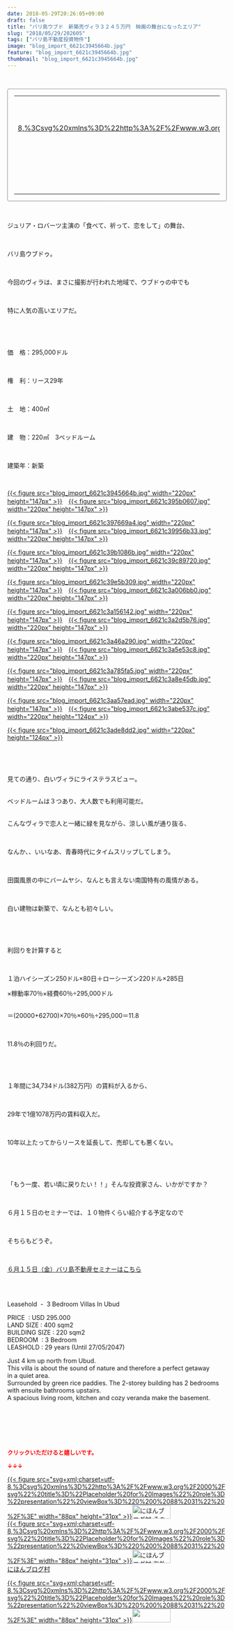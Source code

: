 ```yaml
---
date: 2018-05-29T20:26:05+09:00
draft: false
title: "バリ島ウブド　新築売ヴィラ３２４５万円　映画の舞台になったエリア"
slug: "2018/05/29/202605"
tags: ["バリ島不動産投資物件"]
image: "blog_import_6621c3945664b.jpg"
feature: "blog_import_6621c3945664b.jpg"
thumbnail: "blog_import_6621c3945664b.jpg"
---
```

<p> </p><div contenteditable="false" style="padding: 15px; border-radius: 4px; border: 1px dotted currentColor; border-image: none;"><table border="0" cellpadding="0" cellspacing="0" style="margin: 0px; table-layout: fixed;" width="100%">	<tbody width="100%">		<tr>			<td aligin="center" style="vertical-align: middle;" width="95"><span style="text-align: center; display: block;"><a alt0="BlogAffiliate" href="affiliate.do?affiliateId=37331314" rel="nofollow" target="_blank">{{< figure src="svg+xml;charset=utf-8,%3Csvg%20xmlns%3D%22http%3A%2F%2Fwww.w3.org%2F2000%2Fsvg%22%20title%3D%22Placeholder%20for%20Images%22%20role%3D%22presentation%22%20viewBox%3D%220%200%201%201%22%20%2F%3E"  >}}<noscript><img alt="稼げる人の常識、稼げない人の常識" border="0" data-img="affiliate" src="https://images-fe.ssl-images-amazon.com/images/I/51Ft8zEBpkL._SL160_.jpg" style="margin: 0px; vertical-align: middle; max-width: 95px;"></noscript></a></span></td>			<td style="line-height: 1.5; padding-left: 15px; vertical-align: middle;"><a alt0="BlogAffiliate" href="affiliate.do?affiliateId=37331314" rel="nofollow" target="_blank">稼げる人の常識、稼げない人の常識</a>			<div style="padding: 3px 0px;">1,200円</div>			<div style="font-size: 0.83em;">Amazon</div></td>		</tr>	</tbody></table></div><p> </p><p>ジュリア・ロバーツ主演の「食べて、祈って、恋をして」の舞台、</p><p> </p><p>バリ島ウブドゥ。</p><p> </p><p>今回のヴィラは、まさに撮影が行われた地域で、ウブドゥの中でも</p><p> </p><p>特に人気の高いエリアだ。</p><p> </p><p> </p><p>価　格：295,000ドル</p><p> </p><p>権　利：リース29年</p><p> </p><p>土　地：400㎡</p><p> </p><p>建　物：220㎡　3ベッドルーム</p><p> </p><p>建築年：新築</p><p> </p><p><a href="blog_import_6621c3945664b.jpg">{{< figure src="blog_import_6621c3945664b.jpg" width="220px" height="147px" >}}</a>　<a href="blog_import_6621c395b0607.jpg">{{< figure src="blog_import_6621c395b0607.jpg" width="220px" height="147px" >}}</a></p><p><a href="blog_import_6621c397669a4.jpg">{{< figure src="blog_import_6621c397669a4.jpg" width="220px" height="147px" >}}</a>　<a href="blog_import_6621c39956b33.jpg">{{< figure src="blog_import_6621c39956b33.jpg" width="220px" height="147px" >}}</a></p><p><a href="blog_import_6621c39b1086b.jpg">{{< figure src="blog_import_6621c39b1086b.jpg" width="220px" height="147px" >}}</a>　<a href="blog_import_6621c39c89720.jpg">{{< figure src="blog_import_6621c39c89720.jpg" width="220px" height="147px" >}}</a></p><p><a href="blog_import_6621c39e5b309.jpg">{{< figure src="blog_import_6621c39e5b309.jpg" width="220px" height="147px" >}}</a>　<a href="blog_import_6621c3a006bb0.jpg">{{< figure src="blog_import_6621c3a006bb0.jpg" width="220px" height="147px" >}}</a></p><p><a href="blog_import_6621c3a156142.jpg">{{< figure src="blog_import_6621c3a156142.jpg" width="220px" height="147px" >}}</a>　<a href="blog_import_6621c3a2d5b76.jpg">{{< figure src="blog_import_6621c3a2d5b76.jpg" width="220px" height="147px" >}}</a></p><p><a href="blog_import_6621c3a46a290.jpg">{{< figure src="blog_import_6621c3a46a290.jpg" width="220px" height="147px" >}}</a>　<a href="blog_import_6621c3a5e53c8.jpg">{{< figure src="blog_import_6621c3a5e53c8.jpg" width="220px" height="147px" >}}</a></p><p><a href="blog_import_6621c3a785fa5.jpg">{{< figure src="blog_import_6621c3a785fa5.jpg" width="220px" height="147px" >}}</a>　<a href="blog_import_6621c3a8e45db.jpg">{{< figure src="blog_import_6621c3a8e45db.jpg" width="220px" height="147px" >}}</a></p><p><a href="blog_import_6621c3aa57ead.jpg">{{< figure src="blog_import_6621c3aa57ead.jpg" width="220px" height="147px" >}}</a>　<a href="blog_import_6621c3abe537c.jpg">{{< figure src="blog_import_6621c3abe537c.jpg" width="220px" height="124px" >}}</a></p><p><a href="blog_import_6621c3ade8dd2.jpg">{{< figure src="blog_import_6621c3ade8dd2.jpg" width="220px" height="124px" >}}</a></p><p> </p><p> </p><p>見ての通り、白いヴィラにライステラスビュー。</p><p><br/>ベッドルームは３つあり、大人数でも利用可能だ。</p><p><br/>こんなヴィラで恋人と一緒に緑を見ながら、涼しい風が通り抜る、</p><p> </p><p>なんか、、いいなあ、青春時代にタイムスリップしてしまう。</p><p> </p><p>田園風景の中にバームヤシ、なんとも言えない南国特有の風情がある。</p><p> </p><p>白い建物は新築で、なんとも初々しい。</p><p> </p><p> </p><p>利回りを計算すると</p><p> </p><p>１泊ハイシーズン250ドル×80日＋ローシーズン220ドル×285日</p><p>×稼動率70％×経費60％÷295,000ドル</p><p><br/>＝(20000+62700)×70％×60％÷295,000＝11.8</p><p> </p><p>11.8％の利回りだ。</p><p> </p><p> </p><p>１年間に34,734ドル(382万円）の賃料が入るから、</p><p> </p><p>29年で1億1078万円の賃料収入だ。</p><p> </p><p>10年以上たってからリースを延長して、売却しても悪くない。</p><p> </p><p> </p><p>「もう一度、若い頃に戻りたい！！」そんな投資家さん、いかがですか？</p><p> </p><p>６月１５日のセミナーでは、１０物件くらい紹介する予定なので</p><p> </p><p>そちらもどうぞ。</p><p> </p><p><span style="text-decoration: underline;"><a href="iin.co.jp" target="_blank">６月１５日（金）バリ島不動産セミナーはこちら</a></span></p><p> </p><p><br/>Leasehold  -  3 Bedroom Villas In Ubud</p><p>PRICE  : USD 295.000<br/>LAND SIZE : 400 sqm2<br/>BUILDING SIZE : 220 sqm2<br/>BEDROOM  : 3 Bedroom<br/>LEASHOLD : 29 years (Until 27/05/2047)</p><p>Just 4 km up north from Ubud.<br/>This villa is about the sound of nature and therefore a perfect getaway<br/>in a quiet area.<br/>Surrounded by green rice paddies. The 2-storey building has 2 bedrooms<br/>with ensuite bathrooms upstairs.<br/>A spacious living room, kitchen and cozy veranda make the basement.</p><p> </p><p> </p><p> </p><p><font color="#ff0000" size="2"><strong>クリックいただけると嬉しいです。</strong></font></p><p><font color="#ff0000" size="2"><strong>↓↓↓</strong></font></p><p><a href="ranking.html?p_cid=01260127" id="&amp;blogmura_banner" target="_blank">{{< figure src="svg+xml;charset=utf-8,%3Csvg%20xmlns%3D%22http%3A%2F%2Fwww.w3.org%2F2000%2Fsvg%22%20title%3D%22Placeholder%20for%20Images%22%20role%3D%22presentation%22%20viewBox%3D%220%200%2088%2031%22%20%2F%3E" width="88px" height="31px" >}}<noscript><img alt="にほんブログ村 その他生活ブログ 不動産投資へ" border="0" height="31" src="https://img-proxy.blog-video.jp/images?url=http%3A%2F%2Flife.blogmura.com%2Fhudousantoushi%2Fimg%2Fhudousantoushi88_31.gif" width="88"></noscript></a><br/><a href="ranking.html?p_cid=01260127" target="_blank">{{< figure src="svg+xml;charset=utf-8,%3Csvg%20xmlns%3D%22http%3A%2F%2Fwww.w3.org%2F2000%2Fsvg%22%20title%3D%22Placeholder%20for%20Images%22%20role%3D%22presentation%22%20viewBox%3D%220%200%2088%2031%22%20%2F%3E" width="88px" height="31px" >}}<noscript><img alt="にほんブログ村 海外生活ブログ バリ島情報へ" border="0" height="31" src="https://img-proxy.blog-video.jp/images?url=http%3A%2F%2Foverseas.blogmura.com%2Fbali%2Fimg%2Fbali88_31.gif" width="88"></noscript></a><br/><a href="ranking.html?p_cid=01260127" target="_blank">にほんブログ村</a></p><p><a href="link.php?1804582" title="人気ブログランキングへ">{{< figure src="svg+xml;charset=utf-8,%3Csvg%20xmlns%3D%22http%3A%2F%2Fwww.w3.org%2F2000%2Fsvg%22%20title%3D%22Placeholder%20for%20Images%22%20role%3D%22presentation%22%20viewBox%3D%220%200%2088%2031%22%20%2F%3E" width="88px" height="31px" >}}<noscript><img border="0" height="31" src="https://blog.with2.net/img/banner/banner_22.gif" width="88"></noscript></a></p><p> </p>

